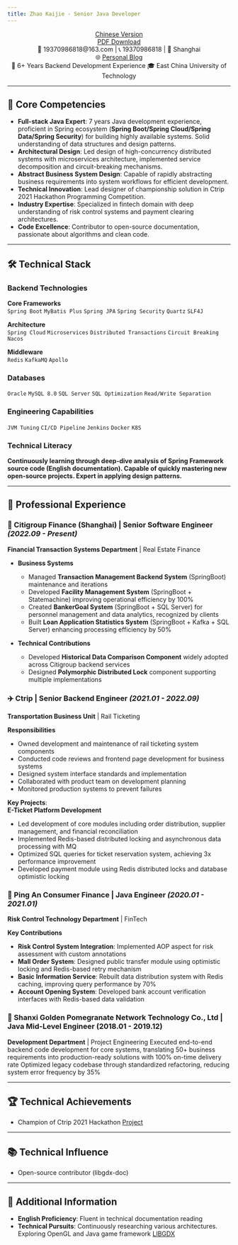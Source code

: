 ```yaml
---
title: Zhao Kaijie - Senior Java Developer
---
```


<div align="center">
<a href="/resume/">Chinese Version </a> <br>
<a href="/resume/index_en.pdf">PDF Download</a>
 </div>
<!-- [English Version](/resume/index_en) | [PDF Download](#) <br> -->

<!-- [PDF Download]() -->


<div align="center">
📧 19370986818@163.com | 📞 19370986818 | 📍 Shanghai  
<br>🌐 <a href="https://voidvvv.github.io/">Personal Blog</a> <br> 🏢 6+ Years Backend Development Experience  
🎓 East China University of Technology
</div>

---

## 🏅 Core Competencies
- **Full-stack Java Expert**: 7 years Java development experience, proficient in Spring ecosystem (**Spring Boot/Spring Cloud/Spring Data/Spring Security**) for building highly available systems. Solid understanding of data structures and design patterns.
- **Architectural Design**: Led design of high-concurrency distributed systems with microservices architecture, implemented service decomposition and circuit-breaking mechanisms.
- **Abstract Business System Design**: Capable of rapidly abstracting business requirements into system workflows for efficient development.
- **Technical Innovation**: Lead designer of championship solution in Ctrip 2021 Hackathon Programming Competition.
- **Industry Expertise**: Specialized in fintech domain with deep understanding of risk control systems and payment clearing architectures.
- **Code Excellence**: Contributor to open-source documentation, passionate about algorithms and clean code.

---

## 🛠️ Technical Stack

### Backend Technologies

**Core Frameworks**  
`Spring Boot` `MyBatis Plus` `Spring JPA` `Spring Security` `Quartz` `SLF4J`

**Architecture**  
`Spring Cloud` `Microservices` `Distributed Transactions` `Circuit Breaking` `Nacos`

**Middleware**  
`Redis` `KafkaMQ` `Apollo`

### Databases
`Oracle` `MySQL 8.0` `SQL Server` `SQL Optimization` `Read/Write Separation`

### Engineering Capabilities
`JVM Tuning` `CI/CD Pipeline` `Jenkins` `Docker` `K8S`

### Technical Literacy
**Continuously learning through deep-dive analysis of Spring Framework source code (English documentation). Capable of quickly mastering new open-source projects. Expert in applying design patterns.**

---

## 💼 Professional Experience

### 🏦 Citigroup Finance (Shanghai) | Senior Software Engineer *(2022.09 - Present)*
**Financial Transaction Systems Department** | Real Estate Finance

- **Business Systems**
  - Managed **Transaction Management Backend System** (SpringBoot) maintenance and iterations
  - Developed **Facility Management System** (SpringBoot + Statemachine) improving operational efficiency by 100%
  - Created **BankerGoal System** (SpringBoot + SQL Server) for personnel management and data analytics, recognized by clients
  - Built **Loan Application Statistics System** (SpringBoot + Kafka + SQL Server) enhancing processing efficiency by 50%

- **Technical Contributions**
  - Developed **Historical Data Comparison Component** widely adopted across Citigroup backend services
  - Designed **Polymorphic Distributed Lock** component supporting multiple implementations

### ✈️ Ctrip | Senior Backend Engineer *(2021.01 - 2022.09)*
**Transportation Business Unit** | Rail Ticketing

**Responsibilities**
- Owned development and maintenance of rail ticketing system components
- Conducted code reviews and frontend page development for business systems
- Designed system interface standards and implementation
- Collaborated with product team on development planning
- Monitored production systems to prevent failures

**Key Projects**:  
**E-Ticket Platform Development**
- Led development of core modules including order distribution, supplier management, and financial reconciliation
- Implemented Redis-based distributed locking and asynchronous data processing with MQ
- Optimized SQL queries for ticket reservation system, achieving 3x performance improvement
- Developed payment module using Redis distributed locks and database optimistic locking

### 🏦 Ping An Consumer Finance | Java Engineer *(2020.01 - 2021.01)*
**Risk Control Technology Department** | FinTech

**Key Contributions**
- **Risk Control System Integration**: Implemented AOP aspect for risk assessment with custom annotations
- **Mall Order System**: Designed public transfer module using optimistic locking and Redis-based retry mechanism
- **Basic Information Service**: Rebuilt data distribution system with Redis caching, improving query performance by 70%
- **Account Opening System**: Developed bank account verification interfaces with Redis-based data validation


### 🍎 Shanxi Golden Pomegranate Network Technology Co., Ltd | Java Mid-Level Engineer (2018.01 - 2019.12)
**Development Department​​** | Project Engineering
Executed end-to-end backend code development for core systems, translating 50+ business requirements into production-ready solutions with 100% on-time delivery rate
Optimized legacy codebase through standardized refactoring, reducing system error frequency by 35%

---

## 🏆 Technical Achievements
- Champion of Ctrip 2021 Hackathon [Project](https://github.com/capa-cloud/capa-bff)

---

## 📚 Technical Influence
- Open-source contributor (libgdx-doc)

---

## 📌 Additional Information
- **English Proficiency**: Fluent in technical documentation reading
- **Technical Pursuits**: Continuously researching various architectures. Exploring OpenGL and Java game framework [LIBGDX](https://libgdx.com/)